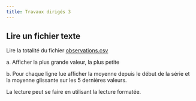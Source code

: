 ```yaml
---
title: Travaux dirigés 3
---
```


## Lire un fichier texte

Lire la totalité du fichier [observations.csv](observations.csv)

a. Afficher la plus grande valeur, la plus petite

b. Pour chaque ligne lue afficher la moyenne depuis le début de la série et la moyenne glissante sur les 5 dernières valeurs.

La lecture peut se faire en utilisant la lecture formatée.
